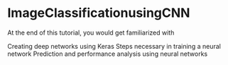 # ImageClassificationusingCNN
At the end of this tutorial, you would get familiarized with

Creating deep networks using Keras
Steps necessary in training a neural network
Prediction and performance analysis using neural networks
